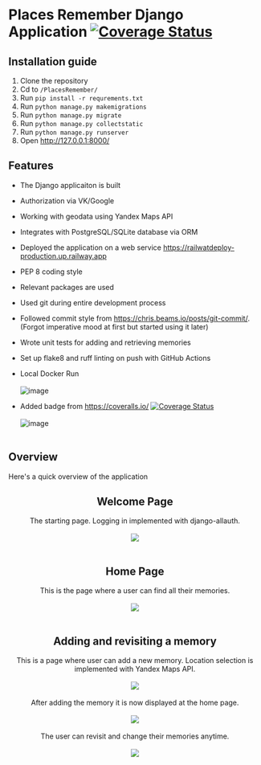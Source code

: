 # Places Remember Django Application <a href='https://coveralls.io/github/lalkasoska/Django_Website_Saritasa_2023?branch=main'><img src='https://coveralls.io/repos/github/lalkasoska/Django_Website_Saritasa_2023/badge.svg?branch=main' alt='Coverage Status' /></a>

## Installation guide

1. Clone the repository
2. Cd to `/PlacesRemember/`
3. Run `pip install -r requrements.txt`
4. Run `python manage.py makemigrations`
5. Run `python manage.py migrate`
6. Run `python manage.py collectstatic`
7. Run `python manage.py runserver`
8. Open http://127.0.0.1:8000/

## Features

- The Django applicaiton is built
- Authorization via VK/Google
- Working with geodata using Yandex Maps API
- Integrates with PostgreSQL/SQLite database via ORM
- Deployed the application on a web
  service https://railwatdeploy-production.up.railway.app
- PEP 8 coding style
- Relevant packages are used
- Used git during entire development process
- Followed commit style from https://chris.beams.io/posts/git-commit/. (Forgot
  imperative mood at first but started using it later)
- Wrote unit tests for adding and retrieving memories
- Set up flake8 and ruff linting on push with GitHub Actions
- Local Docker Run <br><br>
  ![image](https://github.com/lalkasoska/Django_Website_Saritasa_2023/assets/35616551/ec0b9bd3-20c0-45c2-8ab1-0f199295ae60)


- Added badge
  from https://coveralls.io/ <a href='https://coveralls.io/github/lalkasoska/Django_Website_Saritasa_2023?branch=main'><img src='https://coveralls.io/repos/github/lalkasoska/Django_Website_Saritasa_2023/badge.svg?branch=main' alt='Coverage Status' /></a>
  <br><br>
  ![image](https://github.com/lalkasoska/Django_Website_Saritasa_2023/assets/35616551/e294f3c4-37ee-452b-9ac5-48368728370a)
  <br><br>

## Overview

Here's a quick overview of the application
<h2 align="center"> Welcome Page</h2>
<p align="center">
The starting page. Logging in implemented with django-allauth.
<br><br><img src=https://github.com/lalkasoska/Django_Website_Saritasa_2023/assets/35616551/f204a516-4ffe-4004-82e0-88258b55274e><br><br>
</p>

<h2 align="center">Home Page </h2>
<p align="center">
This is the page where a user can find all their memories.
<br><br><img src=https://github.com/lalkasoska/Django_Website_Saritasa_2023/assets/35616551/edc2c713-f5eb-42e8-a70a-9b569b6a1b2b><br><br>
</p>

<h2 align="center">Adding and revisiting a memory</h2>
<p align="center">
This is a page where user can add a new memory. Location selection is implemented with Yandex Maps API.
<br><br><img src=https://github.com/lalkasoska/Django_Website_Saritasa_2023/assets/35616551/50a1d417-0ca4-4c4c-9d54-fc16c0638642><br><br>
After adding the memory it is now displayed at the home page.
<br><br><img src=https://github.com/lalkasoska/Django_Website_Saritasa_2023/assets/35616551/294ad641-3fe6-4f98-b214-31ecabf3961a><br><br>
The user can revisit and change their memories anytime.
<br><br><img src=https://github.com/lalkasoska/Django_Website_Saritasa_2023/assets/35616551/2ffeb032-bcef-4176-98fc-343654b2a9ac><br><br>
</p>




